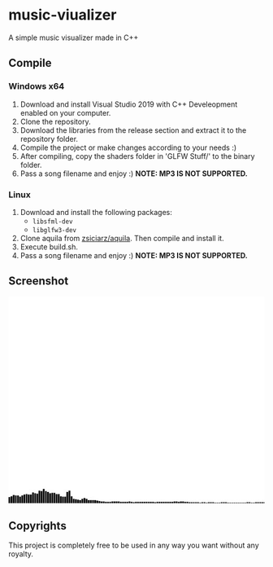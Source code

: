 # music-viualizer
A simple music visualizer made in C++

## Compile

### Windows x64
1) Download and install Visual Studio 2019 with C++ Develeopment enabled on your computer.
2) Clone the repository.
3) Download the libraries from the release section and extract it to the repository folder.
4) Compile the project or make changes according to your needs :)
5) After compiling, copy the shaders folder in 'GLFW Stuff/' to the binary folder.
6) Pass a song filename and enjoy :) __NOTE: MP3 IS NOT SUPPORTED.__

### Linux
1) Download and install the following packages:
      - `libsfml-dev`
      - `libglfw3-dev`
2) Clone aquila from [zsiciarz/aquila](https://github.com/zsiciarz/aquila). Then compile and install it.
3) Execute build.sh.
4) Pass a song filename and enjoy :) __NOTE: MP3 IS NOT SUPPORTED.__

## Screenshot
![Screenshot](images/visualizer.gif)

## Copyrights
This project is completely free to be used in any way you want without any royalty.
